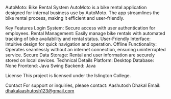 AutoMoto: Bike Rental System
AutoMoto is a bike rental application designed for internal business use by AutoMoto. The app streamlines the bike rental process, making it efficient and user-friendly.

Key Features
Login System: Secure access with user authentication for employees.
Rental Management: Easily manage bike rentals with automated tracking of bike availability and rental status.
User-Friendly Interface: Intuitive design for quick navigation and operation.
Offline Functionality: Operates seamlessly without an internet connection, ensuring uninterrupted service.
Secure Data Storage: Rental and user information are securely stored on local devices.
Technical Details
Platform: Desktop
Database: None
Frontend: Java Swing
Backend: Java

License
This project is licensed under the Islington College.

Contact
For support or inquiries, please contact:
Aashutosh Dhakal
Email: dhakalaashutosh123@gmail.com
